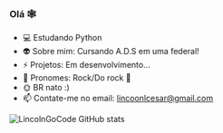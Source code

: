 ### Olá 🕸

- 💻 Estudando Python
- 👽 Sobre mim: Cursando A.D.S em uma federal!
- ⚡ Projetos: Em desenvolvimento...
- 👾 Pronomes: Rock/Do rock 🤟
- 🌞 BR nato :)
- 📫 Contate-me no email: lincoonlcesar@gmail.com

![LincolnGoCode GitHub stats](https://github-readme-stats.vercel.app/api?username=LincolnGoCode&show_icons=true&theme=tokyonight)
